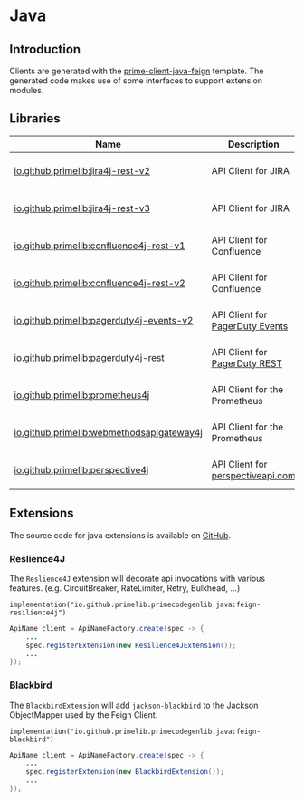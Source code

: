 # Java

## Introduction

Clients are generated with the [prime-client-java-feign](../template/java-feign.md) template.
The generated code makes use of some interfaces to support extension modules.

## Libraries

| Name | Description | Version | Javadoc |
| ---- | ---------------------------- | ------- | ------- |
| [io.github.primelib:jira4j-rest-v2](https://github.com/primelib/jira4j) | API Client for JIRA | [![Maven Central](https://img.shields.io/maven-central/v/io.github.primelib/jira4j-rest-v2)](https://central.sonatype.com/artifact/io.github.primelib/jira4j-rest-v2) | [![javadoc](https://javadoc.io/badge2/io.github.primelib/jira4j-rest-v2/javadoc.svg)](https://javadoc.io/doc/io.github.primelib/jira4j-rest-v2) |
| [io.github.primelib:jira4j-rest-v3](https://github.com/primelib/jira4j) | API Client for JIRA | [![Maven Central](https://img.shields.io/maven-central/v/io.github.primelib/jira4j-rest-v3)](https://central.sonatype.com/artifact/io.github.primelib/jira4j-rest-v3) | [![javadoc](https://javadoc.io/badge2/io.github.primelib/jira4j-rest-v3/javadoc.svg)](https://javadoc.io/doc/io.github.primelib/jira4j-rest-v3) |
| [io.github.primelib:confluence4j-rest-v1](https://github.com/primelib/confluence4j) | API Client for Confluence | [![Maven Central](https://img.shields.io/maven-central/v/io.github.primelib/confluence4j-rest-v1)](https://central.sonatype.com/artifact/io.github.primelib/confluence4j-rest-v1) | [![javadoc](https://javadoc.io/badge2/io.github.primelib/confluence4j-rest-v1/javadoc.svg)](https://javadoc.io/doc/io.github.primelib/confluence4j-rest-v1) |
| [io.github.primelib:confluence4j-rest-v2](https://github.com/primelib/confluence4j) | API Client for Confluence | [![Maven Central](https://img.shields.io/maven-central/v/io.github.primelib/confluence4j-rest-v2)](https://central.sonatype.com/artifact/io.github.primelib/confluence4j-rest-v2) | [![javadoc](https://javadoc.io/badge2/io.github.primelib/confluence4j-rest-v2/javadoc.svg)](https://javadoc.io/doc/io.github.primelib/confluence4j-rest-v2) |
| [io.github.primelib:pagerduty4j-events-v2](https://github.com/primelib/pagerduty4j) | API Client for [PagerDuty Events](https://pagerduty.com/)  | [![Maven Central](https://img.shields.io/maven-central/v/io.github.primelib/pagerduty4j-events-v2)](https://central.sonatype.com/artifact/io.github.primelib/pagerduty4j-events-v2) | [![javadoc](https://javadoc.io/badge2/io.github.primelib/pagerduty4j-events-v2/javadoc.svg)](https://javadoc.io/doc/io.github.primelib/pagerduty4j-events-v2) |
| [io.github.primelib:pagerduty4j-rest](https://github.com/primelib/pagerduty4j) | API Client for [PagerDuty REST](https://pagerduty.com/) | [![Maven Central](https://img.shields.io/maven-central/v/io.github.primelib/pagerduty4j-rest)](https://central.sonatype.com/artifact/io.github.primelib/pagerduty4j-rest) | [![javadoc](https://javadoc.io/badge2/io.github.primelib/pagerduty4j-rest/javadoc.svg)](https://javadoc.io/doc/io.github.primelib/pagerduty4j-rest) |
| [io.github.primelib:prometheus4j](https://github.com/primelib/prometheus4j) | API Client for the Prometheus | [![Maven Central](https://img.shields.io/maven-central/v/io.github.primelib/prometheus4j)](https://central.sonatype.com/artifact/io.github.primelib/prometheus4j) | [![javadoc](https://javadoc.io/badge2/io.github.primelib/prometheus4j/javadoc.svg)](https://javadoc.io/doc/io.github.primelib/prometheus4j) |
| [io.github.primelib:webmethodsapigateway4j](https://github.com/primelib/webmethodsapigateway4j) | API Client for the Prometheus | [![Maven Central](https://img.shields.io/maven-central/v/io.github.primelib/webmethodsapigateway4j)](https://central.sonatype.com/artifact/io.github.primelib/webmethodsapigateway4j) | [![javadoc](https://javadoc.io/badge2/io.github.primelib/webmethodsapigateway4j/javadoc.svg)](https://javadoc.io/doc/io.github.primelib/webmethodsapigateway4j) |
| [io.github.primelib:perspective4j](https://github.com/primelib/perspective4j) | API Client for [perspectiveapi.com](https://perspectiveapi.com/) | [![Maven Central](https://img.shields.io/maven-central/v/io.github.primelib/perspective4j)](https://central.sonatype.com/artifact/io.github.primelib/perspective4j) | [![javadoc](https://javadoc.io/badge2/io.github.primelib/perspective4j/javadoc.svg)](https://javadoc.io/doc/io.github.primelib/perspective4j) |

## Extensions

The source code for java extensions is available on [GitHub](https://github.com/primelib/primecodegen-lib-java).

### Reslience4J

The `Reslience4J` extension will decorate api invocations with various features. (e.g. CircuitBreaker, RateLimiter, Retry, Bulkhead, ...)

`implementation("io.github.primelib.primecodegenlib.java:feign-resilience4j")`

``` java
ApiName client = ApiNameFactory.create(spec -> {
    ...
    spec.registerExtension(new Resilience4JExtension());
    ...
});
```

### Blackbird

The `BlackbirdExtension` will add `jackson-blackbird` to the Jackson ObjectMapper used by the Feign Client.

`implementation("io.github.primelib.primecodegenlib.java:feign-blackbird")`

``` java
ApiName client = ApiNameFactory.create(spec -> {
    ...
    spec.registerExtension(new BlackbirdExtension());
    ...
});
```
